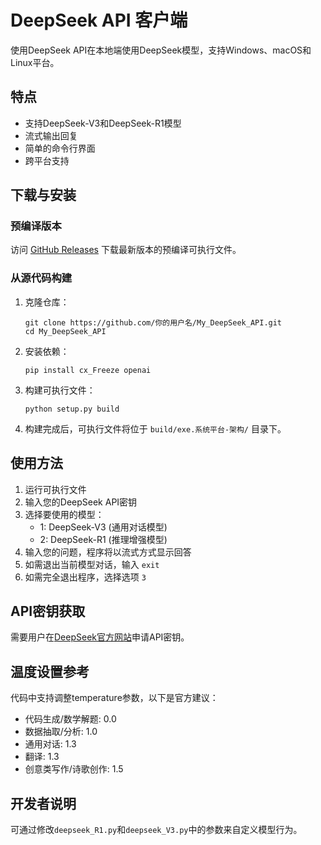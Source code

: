 # DeepSeek API 客户端

使用DeepSeek API在本地端使用DeepSeek模型，支持Windows、macOS和Linux平台。

## 特点

- 支持DeepSeek-V3和DeepSeek-R1模型
- 流式输出回复
- 简单的命令行界面
- 跨平台支持

## 下载与安装

### 预编译版本

访问 [GitHub Releases](https://github.com/你的用户名/My_DeepSeek_API/releases) 下载最新版本的预编译可执行文件。

### 从源代码构建

1. 克隆仓库：
   ```
   git clone https://github.com/你的用户名/My_DeepSeek_API.git
   cd My_DeepSeek_API
   ```

2. 安装依赖：
   ```
   pip install cx_Freeze openai
   ```

3. 构建可执行文件：
   ```
   python setup.py build
   ```

4. 构建完成后，可执行文件将位于 `build/exe.系统平台-架构/` 目录下。

## 使用方法

1. 运行可执行文件
2. 输入您的DeepSeek API密钥
3. 选择要使用的模型：
   - 1: DeepSeek-V3 (通用对话模型)
   - 2: DeepSeek-R1 (推理增强模型)
4. 输入您的问题，程序将以流式方式显示回答
5. 如需退出当前模型对话，输入 `exit`
6. 如需完全退出程序，选择选项 `3`

## API密钥获取

需要用户在[DeepSeek官方网站](https://platform.deepseek.com/)申请API密钥。

## 温度设置参考

代码中支持调整temperature参数，以下是官方建议：
- 代码生成/数学解题: 0.0
- 数据抽取/分析: 1.0
- 通用对话: 1.3
- 翻译: 1.3
- 创意类写作/诗歌创作: 1.5

## 开发者说明

可通过修改`deepseek_R1.py`和`deepseek_V3.py`中的参数来自定义模型行为。